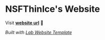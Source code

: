 
# NSFThinIce's Website

Visit **[website url](#)** 🚀

_Built with [Lab Website Template](https://greene-lab.gitbook.io/lab-website-template-docs)_

